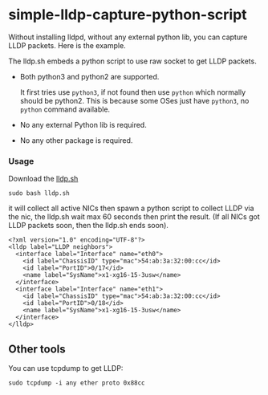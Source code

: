 # simple-lldp-capture-python-script
Without installing lldpd, without any external python lib, you can capture LLDP packets. Here is the example.


The lldp.sh embeds a python script to use raw socket to get LLDP packets.

- Both python3 and python2 are supported. 

  It first tries use `python3`, if not found then use `python` which normally should be python2. This is because some OSes just have `python3`, no `python` command available.

- No any external Python lib is required.

- No any other package is required.



### Usage

Download the [lldp.sh](lldp.sh)

```
sudo bash lldp.sh
```

it will collect all active NICs then spawn a python script to collect LLDP via the nic,
the lldp.sh wait max 60 seconds then print the result. (If all NICs got LLDP packets soon, then the lldp.sh ends soon).

```
<?xml version="1.0" encoding="UTF-8"?>
<lldp label="LLDP neighbors">
  <interface label="Interface" name="eth0">
    <id label="ChassisID" type="mac">54:ab:3a:32:00:cc</id>
    <id label="PortID">0/17</id>
    <name label="SysName">x1-xg16-15-3usw</name>
  </interface>
  <interface label="Interface" name="eth1">
    <id label="ChassisID" type="mac">54:ab:3a:32:00:cc</id>
    <id label="PortID">0/18</id>
    <name label="SysName">x1-xg16-15-3usw</name>
  </interface>
</lldp>
```

## Other tools

You can use tcpdump to get LLDP:
```
sudo tcpdump -i any ether proto 0x88cc
```
